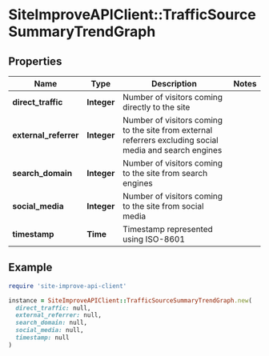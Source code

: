 # SiteImproveAPIClient::TrafficSourceSummaryTrendGraph

## Properties

| Name | Type | Description | Notes |
| ---- | ---- | ----------- | ----- |
| **direct_traffic** | **Integer** | Number of visitors coming directly to the site |  |
| **external_referrer** | **Integer** | Number of visitors coming to the site from external referrers excluding social media and search engines |  |
| **search_domain** | **Integer** | Number of visitors coming to the site from search engines |  |
| **social_media** | **Integer** | Number of visitors coming to the site from social media |  |
| **timestamp** | **Time** | Timestamp represented using ISO-8601 |  |

## Example

```ruby
require 'site-improve-api-client'

instance = SiteImproveAPIClient::TrafficSourceSummaryTrendGraph.new(
  direct_traffic: null,
  external_referrer: null,
  search_domain: null,
  social_media: null,
  timestamp: null
)
```

